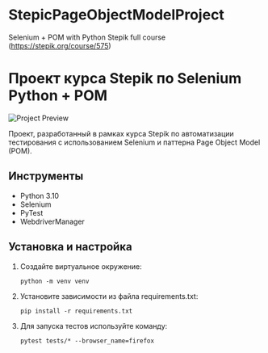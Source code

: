 # StepicPageObjectModelProject
Selenium + POM with Python Stepik full course (https://stepik.org/course/575)


# Проект курса Stepik по Selenium Python + POM

![Project Preview](path_to_image_or_screenshot.png)

Проект, разработанный в рамках курса Stepik по автоматизации тестирования с использованием Selenium и паттерна Page Object Model (POM).

## Инструменты

- Python 3.10
- Selenium
- PyTest
- WebdriverManager

## Установка и настройка

1. Создайте виртуальное окружение:
   ```shell
   python -m venv venv

2. Установите зависимости из файла requirements.txt:
   ```shell
   pip install -r requirements.txt

3. Для запуска тестов используйте команду:
   ```shell
   pytest tests/* --browser_name=firefox

